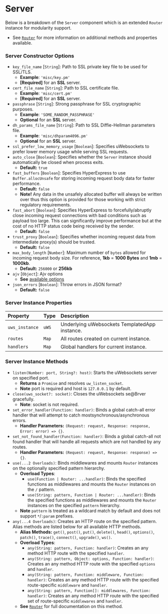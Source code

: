 # Server
Below is a breakdown of the `Server` component which is an extended `Router` instance for modularity support.
* See [`Router`](./Router.md) for more information on additional methods and properties available.

### Server Constructor Options
* `key_file_name` [`String`]: Path to SSL private key file to be used for SSL/TLS.
    * **Example**: `'misc/key.pm'`
    * **[Required]** for an **SSL** server.
* `cert_file_name` [`String`]: Path to SSL certificate file.
    * **Example**: `'misc/cert.pm'`
    * **[Required]** for an **SSL** server.
* `passphrase` [`String`]: Strong passphrase for SSL cryptographic purposes.
    * **Example**: `'SOME_RANDOM_PASSPHRASE'`
    * **Optional** for an **SSL** server.
* `dh_params_file_name` [`String`]: Path to SSL Diffie-Hellman parameters file.
    * **Example**: `'misc/dhparam4096.pm'`
    * **Optional** for an **SSL** server.
* `ssl_prefer_low_memory_usage` [`Boolean`]: Specifies uWebsockets to prefer lower memory usage while serving SSL requests.
* `auto_close` [`Boolean`]: Specifies whether the `Server` instance should automatically be closed when process exits.
  * **Default:** `true`
* `fast_buffers` [`Boolean`]: Specifies HyperExpress to use `Buffer.allocUnsafe` for storing incoming request body data for faster performance.
  * **Default:** `false` 
  * **Note!** Any data in the unsafely allocated buffer will always be written over thus this option is provided for those working with strict regulatory requirements.
* `fast_abort` [`Boolean`]: Specifies HyperExpress to forcefully/abruptly close incoming request connections with bad conditions such as payload too large. This can significantly improve performance but at the cost of no HTTP status code being received by the sender.
  * **Default:** `false`
* `trust_proxy` [`Boolean`]: Specifies whether incoming request data from intermediate proxy(s) should be trusted.
  * **Default:** `false`
* `max_body_length` [`Number`]: Maximum number of `bytes` allowed for incoming request body size. For reference, **1kb** = **1000 Bytes** and **1mb** = **1000kb**.
  * **Default:** `256000` or **256kb**
* `ajv` [`Object`]: Ajv options
  * **See** [available options](https://ajv.js.org/options.html)
* `json_errors` [`Boolean`]: Throw errors in JSON format? 
  * **Default:** `false`

### Server Instance Properties
| Property  | Type     | Description                |
| :-------- | :------- | :------------------------- |
| `uws_instance` | `uWS` | Underlying uWebsockets TemplatedApp instance. |
| `routes` | `Map` | All routes created on current instance. |
| `handlers` | `Map` | Global handlers for current instance. |

### Server Instance Methods
* `listen(Number: port, String?: host)`: Starts the uWebsockets server on specified port.
    * **Returns** a `Promise` and resolves `uw_listen_socket`.
    * **Note** port is required and host is `127.0.0.1` by default.
* `close(uws_socket?: socket)`: Closes the uWebsockets se@Brver gracefully.
    * **Note**: socket is not required.
* `set_error_handler(Function: handler)`: Binds a global catch-all error handler that will attempt to catch mostsynchronous/asynchronous errors.
    * **Handler Parameters:** `(Request: request, Response: response, Error: error) => {}`.
* `set_not_found_handler(Function: handler)`: Binds a global catch-all not found handler that will handle all requests which are not handled by any routes.
    * **Handler Parameters:** `(Request: request, Response: response) => {}`.
* `use(...2 Overloads)`: Binds middlewares and mounts `Router` instances on the optionally specified pattern hierarchy.
    * **Overload Types**:
      * `use(Function | Router: ...handler)`: Binds the specified functions as middlewares and mounts the `Router` instances on the `/` pattern.
      * `use(String: pattern, Function | Router: ...handler)`: Binds the specified functions as middlewares and mounts the `Router` instances on the specified `pattern` hierarchy.
    * **Note** `pattern` is treated as a wildcard match by default and does not support `*`/`:param` prefixes.
* `any(...4 Overloads)`: Creates an HTTP route on the specified pattern. Alias methods are listed below for all available HTTP methods.
    * **Alias Methods:** `get()`, `post()`, `put()`, `delete()`, `head()`, `options()`, `patch()`, `trace()`, `connect()`, `upgrade()`, `ws()`.
    * **Overload Types**:
      * `any(String: pattern, Function: handler)`: Creates an any method HTTP route with the specified `handler`.
      * `any(String: pattern, Object: options, Function: handler)`: Creates an any method HTTP route with the specified `options` and `handler`.
      * `any(String: pattern, Function: middleware, Function: handler)`: Creates an any method HTTP route with the specified route-specific `middleware` and `handler`.
      * `any(String: pattern, Function[]: middlewares, Function: handler)`: Creates an any method HTTP route with the specified set of route-specific `middlewares` and `handler`.
    * **See** [`Router`](./Router.md) for full documentation on this method.